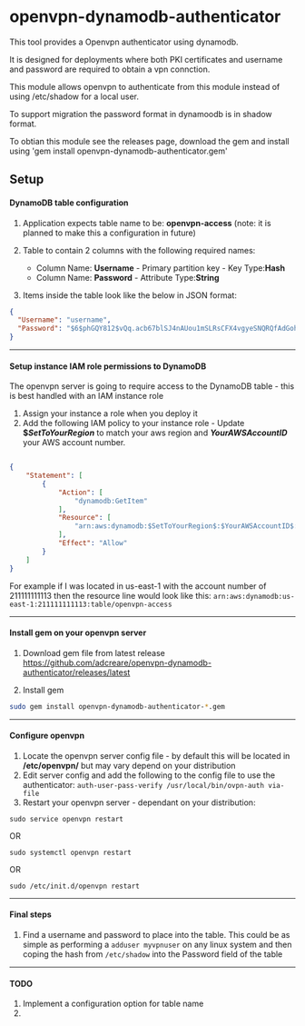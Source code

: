 # openvpn-dynamodb-authenticator
This tool provides a Openvpn authenticator using dynamodb.

It is designed for deployments where both PKI certificates and username and password are required to obtain a vpn connction.

This module allows openvpn to authenticate from this module instead of using /etc/shadow for a local user.

To support migration the password format in dynamoodb is in shadow format.

To obtian this module see the releases page, download the gem and install using 'gem install openvpn-dynamodb-authenticator.gem'



## Setup
#### DynamoDB table configuration
1. Application expects table name to be: **openvpn-access** (note: it is planned to make this a configuration in future)

2. Table to contain 2 columns with the following required names:
    * Column Name: **Username**  - Primary partition key -  Key Type:**Hash**
    * Column Name: **Password** - Attribute Type:**String**

3. Items inside the table look like the below in JSON format:
```json
{
  "Username": "username",
  "Password": "$6$phGQY812$vQq.acb67blSJ4nAUou1mSLRsCFX4vgyeSNQRQfAdGohPGQhwzGT9qiXYleogRX3HPo4kik3PQyucsK6zgf4n0"
}
```

---
#### Setup instance IAM role permissions to DynamoDB
The openvpn server is going to require access to the DynamoDB table - this is best handled with an IAM instance role
1. Assign your instance a role when you deploy it
2. Add the following IAM policy to your instance role - Update **$$SetToYourRegion$** to match your aws region and **$YourAWSAccountID$** your AWS account number.

```json

{
    "Statement": [
        {
            "Action": [
                "dynamodb:GetItem"
            ],
            "Resource": [
                "arn:aws:dynamodb:$SetToYourRegion$:$YourAWSAccountID$:table/openvpn-access"
            ],
            "Effect": "Allow"
        }
    ]
}
```    
For example if I was located in us-east-1 with the account number of 211111111113 then the resource line would look like this: ```arn:aws:dynamodb:us-east-1:211111111113:table/openvpn-access```


---
#### Install gem on your openvpn server
1. Download gem file from latest release https://github.com/adcreare/openvpn-dynamodb-authenticator/releases/latest

2. Install gem
```sh
sudo gem install openvpn-dynamodb-authenticator-*.gem
```

---

#### Configure openvpn
1. Locate the openvpn server config file - by default this will be located in **/etc/openvpn/** but may vary depend on your distribution
2. Edit server config and add the following to the config file to use the authenticator: ```auth-user-pass-verify /usr/local/bin/ovpn-auth via-file```  
3. Restart your openvpn server - dependant on your distribution:
```
sudo service openvpn restart
```
OR
```
sudo systemctl openvpn restart
```
OR
```
sudo /etc/init.d/openvpn restart
```

---
#### Final steps
1. Find a username and password to place into the table. This could be as simple as performing a ```adduser myvpnuser``` on any linux system and then coping the hash from ```/etc/shadow``` into the Password field of the table


---
#### TODO
1. Implement a configuration option for table name
2. 

